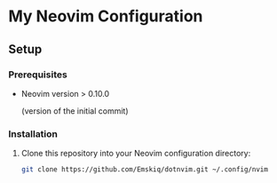 # My Neovim Configuration

## Setup

### Prerequisites

- Neovim version > 0.10.0
  
  (version of the initial commit)

### Installation

1. Clone this repository into your Neovim configuration directory:

    ```bash
    git clone https://github.com/Emskiq/dotnvim.git ~/.config/nvim
    ```
